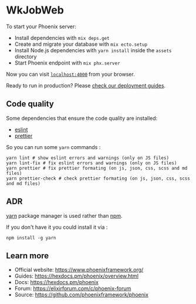 # WkJobWeb

To start your Phoenix server:

  * Install dependencies with `mix deps.get`
  * Create and migrate your database with `mix ecto.setup`
  * Install Node.js dependencies with `yarn install` inside the `assets` directory
  * Start Phoenix endpoint with `mix phx.server`

Now you can visit [`localhost:4000`](http://localhost:4000) from your browser.

Ready to run in production? Please [check our deployment guides](https://hexdocs.pm/phoenix/deployment.html).

## Code quality

Some dependencies that ensure the code quality are installed:

- [eslint](https://eslint.org/)
- [prettier](https://prettier.io/)

So you can run some `yarn` commands :

```shell
yarn lint # show eslint errors and warnings (only on JS files)
yarn lint-fix # fix eslint errors and warnings (only on JS files)
yarn prettier # fix prettier formating (on js, json, css, scss and md files)
yarn prettier-check # check prettier formating (on js, json, css, scss and md files)
```

## ADR

[yarn](https://yarnpkg.com/) package manager is used rather than [npm](https://www.npmjs.com/).

If you don't have it you could install it via :

```shell
npm install -g yarn
```

## Learn more

  * Official website: https://www.phoenixframework.org/
  * Guides: https://hexdocs.pm/phoenix/overview.html
  * Docs: https://hexdocs.pm/phoenix
  * Forum: https://elixirforum.com/c/phoenix-forum
  * Source: https://github.com/phoenixframework/phoenix

